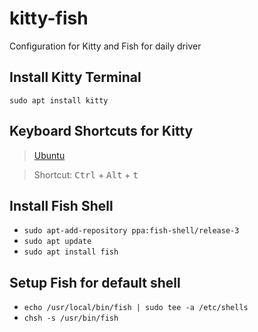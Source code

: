 # kitty-fish
Configuration for Kitty and Fish for daily driver
## Install Kitty Terminal
`sudo apt install kitty`
## Keyboard Shortcuts for Kitty
> [Ubuntu](https://help.ubuntu.com/stable/ubuntu-help/keyboard-shortcuts-set.html.en)

> Shortcut: <kbd>Ctrl</kbd> + <kbd>Alt</kbd> + <kbd>t</kbd>
## Install Fish Shell
- `sudo apt-add-repository ppa:fish-shell/release-3`
- `sudo apt update`
- `sudo apt install fish`
## Setup Fish for default shell
- `echo /usr/local/bin/fish | sudo tee -a /etc/shells`
- `chsh -s /usr/bin/fish` 
